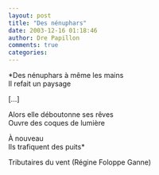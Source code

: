 ```yaml
---
layout: post
title: "Des nénuphars"
date: 2003-12-16 01:18:46
author: Dre Papillon
comments: true
categories: 
---
```



*Des nénuphars à même les mains<br />
Il refait un paysage

[...]

Alors elle déboutonne ses rêves<br />
Ouvre des coques de lumière

À nouveau<br />
Ils trafiquent des puits*

Tributaires du vent (Régine Foloppe Ganne)